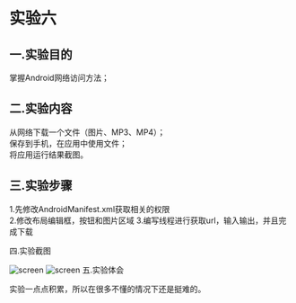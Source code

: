 实验六
=
一.实验目的
-
掌握Android网络访问方法；

二.实验内容
-
从网络下载一个文件（图片、MP3、MP4）；<br>
保存到手机，在应用中使用文件；<br>
将应用运行结果截图。<br>

三.实验步骤
-
1.先修改AndroidManifest.xml获取相关的权限<br>
2.修改布局编辑框，按钮和图片区域
3.编写线程进行获取url，输入输出，并且完成下载

四.实验截图

![screen](https://github.com/zjy869827329/android-labs-2018/blob/master/soft1614080902115/%E5%AE%9E%E9%AA%8C6%E4%B8%8B%E8%BD%BD%E5%9B%BE.png)
![screen](https://github.com/zjy869827329/android-labs-2018/blob/master/soft1614080902115/%E5%AE%9E%E9%AA%8C6%E4%B8%8B%E8%BD%BD%E5%AE%8C%E6%98%BE%E7%A4%BA%E5%9B%BE.jpg)
五.实验体会

   实验一点点积累，所以在很多不懂的情况下还是挺难的。
